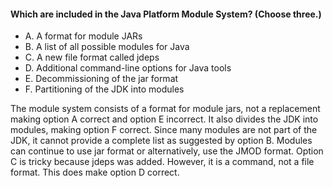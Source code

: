 #### Which are included in the Java Platform Module System? (Choose three.)
* A. A format for module JARs
* B. A list of all possible modules for Java
* C. A new file format called jdeps
* D. Additional command-line options for Java tools
* E. Decommissioning of the jar format
* F. Partitioning of the JDK into modules


The module system consists of a format for module jars,
not a replacement making option A correct and option E incorrect.
It also divides the JDK into modules, making option F correct.
Since many modules are not part of the JDK,
it cannot provide a complete list as suggested by option B.
Modules can continue to use jar format or alternatively, use the JMOD format.
Option C is tricky because jdeps was added. However, it is a command,
not a file format. This does make option D correct.